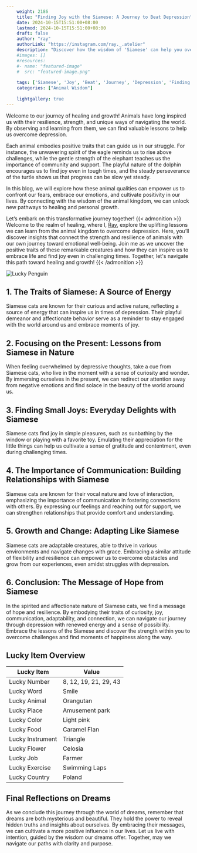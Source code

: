 ```yaml
---
    weight: 2186
    title: "Finding Joy with the Siamese: A Journey to Beat Depression"  # Assuming 'title' column exists
    date: 2024-10-15T15:51:00+08:00
    lastmod: 2024-10-15T15:51:00+08:00
    draft: false
    author: "ray"
    authorLink: "https://instagram.com/ray._.atelier"
    description: "Discover how the wisdom of 'Siamese' can help you overcome depression and find joy in your life journey."
    #images: []
    #resources:
    #- name: "featured-image"
    #  src: "featured-image.png"
    
    tags: ['Siamese', 'Joy', 'Beat', 'Journey', 'Depression', 'Finding']
    categories: ["Animal Wisdom"]
    
    lightgallery: true
---
```

    
Welcome to our journey of healing and growth! Animals have long inspired us with their resilience, strength, and unique ways of navigating the world. By observing and learning from them, we can find valuable lessons to help us overcome depression.

Each animal embodies positive traits that can guide us in our struggle. For instance, the unwavering spirit of the eagle reminds us to rise above challenges, while the gentle strength of the elephant teaches us the importance of community and support. The playful nature of the dolphin encourages us to find joy even in tough times, and the steady perseverance of the turtle shows us that progress can be slow yet steady.

In this blog, we will explore how these animal qualities can empower us to confront our fears, embrace our emotions, and cultivate positivity in our lives. By connecting with the wisdom of the animal kingdom, we can unlock new pathways to healing and personal growth.

Let’s embark on this transformative journey together!
{{< admonition >}}
Welcome to the realm of healing, where I, [Ray](https://instagram.com/ray._.atelier), explore the uplifting lessons we can learn from the animal kingdom to overcome depression. Here, you’ll discover insights that connect the strength and resilience of animals with our own journey toward emotional well-being. Join me as we uncover the positive traits of these remarkable creatures and how they can inspire us to embrace life and find joy even in challenging times. Together, let's navigate this path toward healing and growth!
{{< /admonition >}}

![Lucky Penguin](https://cdn.pixabay.com/photo/2024/09/07/02/34/penguins-9028827_1280.jpg "Lucky Penguin")

## 1. The Traits of Siamese: A Source of Energy
Siamese cats are known for their curious and active nature, reflecting a source of energy that can inspire us in times of depression. Their playful demeanor and affectionate behavior serve as a reminder to stay engaged with the world around us and embrace moments of joy.

## 2. Focusing on the Present: Lessons from Siamese in Nature
When feeling overwhelmed by depressive thoughts, take a cue from Siamese cats, who live in the moment with a sense of curiosity and wonder. By immersing ourselves in the present, we can redirect our attention away from negative emotions and find solace in the beauty of the world around us.

## 3. Finding Small Joys: Everyday Delights with Siamese
Siamese cats find joy in simple pleasures, such as sunbathing by the window or playing with a favorite toy. Emulating their appreciation for the little things can help us cultivate a sense of gratitude and contentment, even during challenging times.

## 4. The Importance of Communication: Building Relationships with Siamese
Siamese cats are known for their vocal nature and love of interaction, emphasizing the importance of communication in fostering connections with others. By expressing our feelings and reaching out for support, we can strengthen relationships that provide comfort and understanding.

## 5. Growth and Change: Adapting Like Siamese
Siamese cats are adaptable creatures, able to thrive in various environments and navigate changes with grace. Embracing a similar attitude of flexibility and resilience can empower us to overcome obstacles and grow from our experiences, even amidst struggles with depression.

## 6. Conclusion: The Message of Hope from Siamese
In the spirited and affectionate nature of Siamese cats, we find a message of hope and resilience. By embodying their traits of curiosity, joy, communication, adaptability, and connection, we can navigate our journey through depression with renewed energy and a sense of possibility. Embrace the lessons of the Siamese and discover the strength within you to overcome challenges and find moments of happiness along the way.


## Lucky Item Overview
| Lucky Item          | Value              |
|---------------|--------------------|
| Lucky Number        | 8, 12, 19, 21, 29, 43  |
| Lucky Word          | Smile |
| Lucky Animal        | Orangutan |
| Lucky Place         | Amusement park     |
| Lucky Color         | Light pink     |
| Lucky Food          | Caramel Flan      |
| Lucky Instrument    | Triangle |
| Lucky Flower        | Celosia    |
| Lucky Job           | Farmer       |
| Lucky Exercise      | Swimming Laps  |
| Lucky Country       | Poland    |


##  Final Reflections on Dreams

As we conclude this journey through the world of dreams, remember that dreams are both mysterious and beautiful. They hold the power to reveal hidden truths and insights about ourselves. By embracing their messages, we can cultivate a more positive influence in our lives. Let us live with intention, guided by the wisdom our dreams offer. Together, may we navigate our paths with clarity and purpose.
